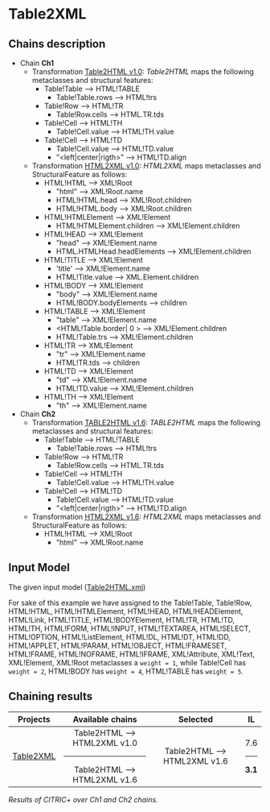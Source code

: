 # Table2XML

## Chains description
 - Chain **Ch1**
   - Transformation [Table2HTML v1.0](../tool/case_study/Table2HTML2XML/v1.0/Table2HTML.atl): _Table2HTML_ maps the following metaclasses and structural features: 
       - Table!Table --> HTML!TABLE
          - Table!Table.rows --> HTML!trs 
       - Table!Row --> HTML!TR
          - Table!Row.cells --> HTML.TR.tds 
       - Table!Cell --> HTML!TH
          - Table!Cell.value --> HTML!TH.value 
       - Table!Cell --> HTML!TD 
          - Table!Cell.value --> HTML!TD.value 
          - "<left|center|rigth>" --> HTML!TD.align
   - Transformation [HTML2XML v1.0](../tool/case_study/Table2HTML2XML/v1.0/HTML2XML.atl): _HTML2XML_ maps metaclasses and StructuralFeature as follows:
       - HTML!HTML --> XML!Root
          - "html" --> XML!Root.name
          - HTML!HTML.head --> XML!Root.children
          - HTML!HTML.body --> XML!Root.children
       - HTML!HTMLElement --> XML!Element
          - HTML!HTMLElement.children --> XML!Element.children 
       - HTML!HEAD --> XML!Element
          - "head" --> XML!Element.name
          - HTML.HTMLHead.headElements --> XML!Element.children
       - HTML!TITLE --> XML!Element
          - 'title' --> XML!Element.name
          - HTML!Title.value --> XML.Element.children 
       - HTML!BODY --> XML!Element
          - "body" --> XML!Element.name
          - HTML!BODY.bodyElements --> children
       - HTML!TABLE --> XML!Element
          - "table" --> XML!Element.name
          - <HTML!Table.border| 0 > --> XML!Element.children 
          - HTML!Table.trs --> XML!Element.children
       - HTML!TR --> XML!Element
          - "tr" --> XML!Element.name
          - HTML!TR.tds --> children
       - HTML!TD --> XML!Element
          - "td" --> XML!Element.name
          - HTML!TD.value --> XML!Element.children
       - HTML!TH --> XML!Element
          - "th" --> XML!Element.name
  - Chain **Ch2**
    - Transformation [TABLE2HTML v1.6](Table2HTML2XML/v1.6/Table2HTML.atl): _TABLE2HTML_ maps the following metaclasses and structural features:
       - Table!Table --> HTML!TABLE
         - Table!Table.rows --> HTML!trs 
       - Table!Row --> HTML!TR
         - Table!Row.cells --> HTML.TR.tds 
       - Table!Cell --> HTML!TH
         - Table!Cell.value --> HTML!TH.value 
       - Table!Cell --> HTML!TD 
         - Table!Cell.value --> HTML!TD.value 
         - "<left|center|rigth>" --> HTML!TD.align
    - Transformation [HTML2XML v1.6](../tool/case_study/Table2HTML2XML/v1.6/HTML2XML.atl): _HTML2XML_ maps metaclasses and StructuralFeature as follows:
      - HTML!HTML --> XML!Root
        - "html" --> XML!Root.name  

## Input Model

The given input model ([Table2HTML.xmi](../tool/case_study/Table2HTML2XML/Table2HTML.xmi)) 

For sake of this example we have assigned to the  Table!Table, Table!Row, HTML!HTML, HTML!HTMLElement, HTML!HEAD, HTML!HEADElement, HTML!Link, HTML!TITLE, HTML!BODYElement, HTML!TR, HTML!TD, HTML!TH, HTML!FORM, HTML!INPUT, HTML!TEXTAREA, HTML!SELECT, HTML!OPTION, HTML!ListElement, HTML!DL, HTML!DT, HTML!DD, HTML!APPLET, HTML!PARAM, HTML!OBJECT, HTML!FRAMESET, HTML!FRAME, HTML!NOFRAME, HTML!IFRAME, XML!Attribute, XML!Text, XML!Element, XML!Root metaclasses a ```weight = 1```, while Table!Cell has ```weight = 2```, HTML!BODY has ```weight = 4```, HTML!TABLE has ```weight = 5```.

## Chaining results

| Projects  |  Available chains |  Selected |  IL |
|  :---:       |:---:|:---:|:---:|
| [Table2XML](wiki/table.md)    | Table2HTML --> HTML2XML v1.0 <hr/> Table2HTML --> HTML2XML v1.6  | Table2HTML --> HTML2XML v1.6  | 7.6 <hr/> **3.1**  |

<em>Results of CITRIC+ over Ch1 and Ch2 chains.</em>
